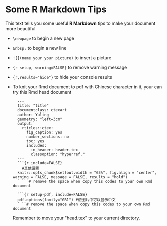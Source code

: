 # Some R Markdown Tips

This text tells you some useful **R Markdown** tips to make your document more beautiful

* `\newpage` to begin a new page
* `&nbsp;` to begin a new line
* `![](name your your picture)` to insert a picture
* `{r setup, warning=FALSE}` to remove warning message
* `{r,results="hide"}` to hide your console results
* To knit your Rmd document to pdf with Chinese character in it, your can try this Rmd head document

  ```
    ---
    title: "title"
    documentclass: ctexart
    author: Yuling
    geometry: "left=3cm"
    output:
      rticles::ctex:
        fig_caption: yes
        number_sections: no
        toc: yes
        includes:
          in_header: header.tex
          classoption: "hyperref,"
    ---
    ```{r include=FALSE}
      #其他设置
    knitr::opts_chunk$set(out.width = "65%", fig.align = "center", warning = FALSE, message = FALSE, results = "hold")
    ` `` # remove the space when copy this codes to your own Rmd document

    ```{r setup-pdf, include=FALSE}
    pdf.options(family="GB1") #使图片中可以显示中文
    ` ``# remove the space when copy this codes to your own Rmd document
  ```
  Remember to move your "head.tex" to your current directory.
